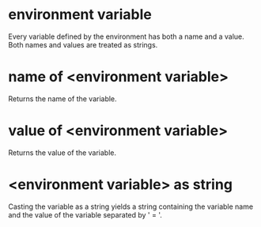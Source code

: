 # environment variable

Every variable defined by the environment has both a name and a value. Both names and values are treated as strings.

# name of &lt;environment variable&gt;

Returns the name of the variable.

# value of &lt;environment variable&gt;

Returns the value of the variable.

# &lt;environment variable&gt; as string

Casting the variable as a string yields a string containing the variable name and the value of the variable separated by &#39; = &#39;.
